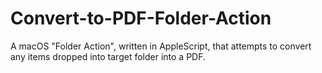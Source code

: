 # Convert-to-PDF-Folder-Action
A macOS "Folder Action", written in AppleScript, that attempts to convert any items dropped into target folder into a PDF.
